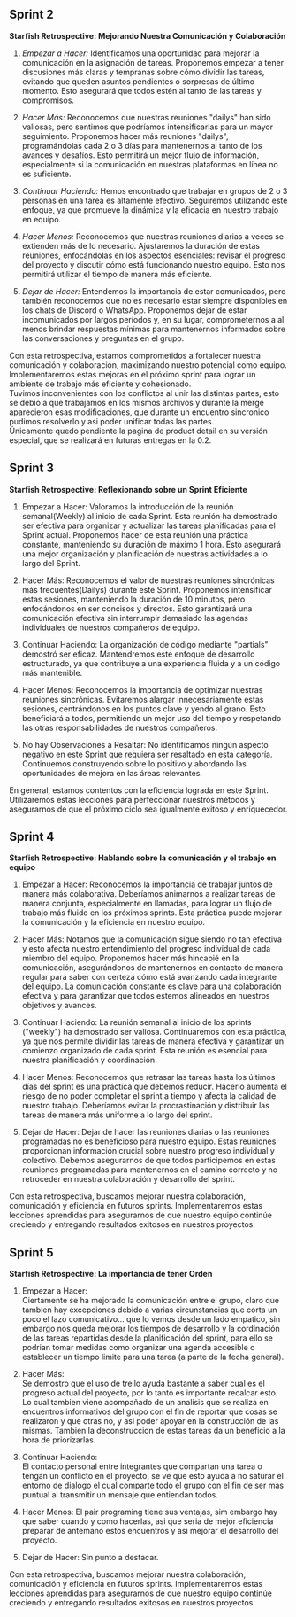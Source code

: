 ## Sprint 2

**Starfish Retrospective: Mejorando Nuestra Comunicación y Colaboración**

1. _Empezar a Hacer:_
   Identificamos una oportunidad para mejorar la comunicación en la asignación de tareas. Proponemos empezar a tener discusiones más claras y tempranas sobre cómo dividir las tareas, evitando que queden asuntos pendientes o sorpresas de último momento. Esto asegurará que todos estén al tanto de las tareas y compromisos.

2. _Hacer Más:_
   Reconocemos que nuestras reuniones "dailys" han sido valiosas, pero sentimos que podríamos intensificarlas para un mayor seguimiento. Proponemos hacer más reuniones "dailys", programándolas cada 2 o 3 días para mantenernos al tanto de los avances y desafíos. Esto permitirá un mejor flujo de información, especialmente si la comunicación en nuestras plataformas en línea no es suficiente.

3. _Continuar Haciendo:_
   Hemos encontrado que trabajar en grupos de 2 o 3 personas en una tarea es altamente efectivo. Seguiremos utilizando este enfoque, ya que promueve la dinámica y la eficacia en nuestro trabajo en equipo.

4. _Hacer Menos:_
   Reconocemos que nuestras reuniones diarias a veces se extienden más de lo necesario. Ajustaremos la duración de estas reuniones, enfocándolas en los aspectos esenciales: revisar el progreso del proyecto y discutir cómo está funcionando nuestro equipo. Esto nos permitirá utilizar el tiempo de manera más eficiente.

5. _Dejar de Hacer:_
   Entendemos la importancia de estar comunicados, pero también reconocemos que no es necesario estar siempre disponibles en los chats de Discord o WhatsApp. Proponemos dejar de estar incomunicados por largos períodos y, en su lugar, comprometernos a al menos brindar respuestas mínimas para mantenernos informados sobre las conversaciones y preguntas en el grupo.


 Con esta retrospectiva, estamos comprometidos a fortalecer nuestra comunicación y colaboración, maximizando nuestro potencial como equipo. Implementaremos estas mejoras en el próximo sprint para lograr un ambiente de trabajo más eficiente y cohesionado.  
 Tuvimos inconvenientes con los conflictos al unir las distintas partes, esto se debio a que trabajamos en los mismos archivos y durante la merge aparecieron esas modificaciones, que durante un encuentro sincronico pudimos resolverlo y asi poder unificar todas las partes.  
 Únicamente quedo pendiente la pagina de product detail en su versión especial, que se realizará en futuras entregas en la 0.2.


## Sprint 3

**Starfish Retrospective: Reflexionando sobre un Sprint Eficiente**

1. Empezar a Hacer:
Valoramos la introducción de la reunión semanal(Weekly) al inicio de cada Sprint. Esta reunión ha demostrado ser efectiva para organizar y actualizar las tareas planificadas para el Sprint actual. Proponemos hacer de esta reunión una práctica constante, manteniendo su duración de máximo 1 hora. Esto asegurará una mejor organización y planificación de nuestras actividades a lo largo del Sprint.

2. Hacer Más:
Reconocemos el valor de nuestras reuniones sincrónicas más frecuentes(Dailys) durante este Sprint. Proponemos intensificar estas sesiones, manteniendo la duración de 10 minutos, pero enfocándonos en ser concisos y directos. Esto garantizará una comunicación efectiva sin interrumpir demasiado las agendas individuales de nuestros compañeros de equipo.

3. Continuar Haciendo:
La organización de código mediante "partials" demostró ser eficaz. Mantendremos este enfoque de desarrollo estructurado, ya que contribuye a una experiencia fluida y a un código más mantenible.

4. Hacer Menos:
Reconocemos la importancia de optimizar nuestras reuniones sincrónicas. Evitaremos alargar innecesariamente estas sesiones, centrándonos en los puntos clave y yendo al grano. Esto beneficiará a todos, permitiendo un mejor uso del tiempo y respetando las otras responsabilidades de nuestros compañeros.

5. No hay Observaciones a Resaltar:
No identificamos ningún aspecto negativo en este Sprint que requiera ser resaltado en esta categoría. Continuemos construyendo sobre lo positivo y abordando las oportunidades de mejora en las áreas relevantes.

En general, estamos contentos con la eficiencia lograda en este Sprint. Utilizaremos estas lecciones para perfeccionar nuestros métodos y asegurarnos de que el próximo ciclo sea igualmente exitoso y enriquecedor.

## Sprint 4

**Starfish Retrospective: Hablando sobre la comunicación y el trabajo en equipo**

1. Empezar a Hacer:
Reconocemos la importancia de trabajar juntos de manera más colaborativa. Deberíamos animarnos a realizar tareas de manera conjunta, especialmente en llamadas, para lograr un flujo de trabajo más fluido en los próximos sprints. Esta práctica puede mejorar la comunicación y la eficiencia en nuestro equipo.

2. Hacer Más:
Notamos que la comunicación sigue siendo no tan efectiva y esto afecta nuestro entendimiento del progreso individual de cada miembro del equipo. Proponemos hacer más hincapié en la comunicación, asegurándonos de mantenernos en contacto de manera regular para saber con certeza cómo está avanzando cada integrante del equipo. La comunicación constante es clave para una colaboración efectiva y para garantizar que todos estemos alineados en nuestros objetivos y avances.

3. Continuar Haciendo:
La reunión semanal al inicio de los sprints ("weekly") ha demostrado ser valiosa. Continuaremos con esta práctica, ya que nos permite dividir las tareas de manera efectiva y garantizar un comienzo organizado de cada sprint. Esta reunión es esencial para nuestra planificación y coordinación.

4. Hacer Menos:
Reconocemos que retrasar las tareas hasta los últimos días del sprint es una práctica que debemos reducir. Hacerlo aumenta el riesgo de no poder completar el sprint a tiempo y afecta la calidad de nuestro trabajo. Deberíamos evitar la procrastinación y distribuir las tareas de manera más uniforme a lo largo del sprint.

5. Dejar de Hacer:
Dejar de hacer las reuniones diarias o las reuniones programadas no es beneficioso para nuestro equipo. Estas reuniones proporcionan información crucial sobre nuestro progreso individual y colectivo. Debemos asegurarnos de que todos participemos en estas reuniones programadas para mantenernos en el camino correcto y no retroceder en nuestra colaboración y desarrollo del sprint.

Con esta retrospectiva, buscamos mejorar nuestra colaboración, comunicación y eficiencia en futuros sprints. Implementaremos estas lecciones aprendidas para asegurarnos de que nuestro equipo continúe creciendo y entregando resultados exitosos en nuestros proyectos.
   
## Sprint 5

**Starfish Retrospective: La importancia de tener Orden**

1. Empezar a Hacer:   
Ciertamente se ha mejorado la comunicación entre el grupo, claro que tambien hay excepciones debido a varias circunstancias que corta un poco el lazo comunicativo... que lo vemos desde un lado empatico, sin embargo nos queda mejorar los tiempos de desarrollo y la cordinación de las tareas repartidas desde la planificación del sprint, para ello se podrian tomar medidas como organizar una agenda accesible o establecer un tiempo limite para una tarea (a parte de la fecha general).
   
2. Hacer Más:   
Se demostro que el uso de trello ayuda bastante a saber cual es el progreso actual del proyecto, por lo tanto es importante recalcar esto. Lo cual tambien viene acompañado de un analisis que se realiza en encuentros informativos del grupo con el fin de reportar que cosas se realizaron y que otras no, y asi poder apoyar en la construcción de las mismas.
Tambien la deconstruccion de estas tareas da un beneficio a la hora de priorizarlas.
   
4. Continuar Haciendo:   
El contacto personal entre integrantes que compartan una tarea o tengan un conflicto en el proyecto, se ve que esto ayuda a no saturar el entorno de dialogo el cual comparte todo el grupo con el fin de ser mas puntual al transmitir un mensaje que entiendan todos.
      
5. Hacer Menos:
El pair programing tiene sus ventajas, sim embargo hay que saber cuando y como hacerlas, asi que seria de mejor eficiencia preparar de antemano estos encuentros y asi mejorar el desarrollo del proyecto.
      
6. Dejar de Hacer:
Sin punto a destacar.

Con esta retrospectiva, buscamos mejorar nuestra colaboración, comunicación y eficiencia en futuros sprints. Implementaremos estas lecciones aprendidas para asegurarnos de que nuestro equipo continúe creciendo y entregando resultados exitosos en nuestros proyectos.
